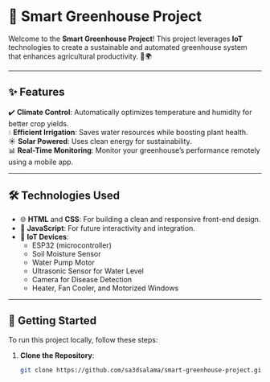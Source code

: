# 🌱 Smart Greenhouse Project

Welcome to the **Smart Greenhouse Project**! This project leverages **IoT** technologies to create a sustainable and automated greenhouse system that enhances agricultural productivity. 🌿🌍

---

## ✨ Features

✔️ **Climate Control**: Automatically optimizes temperature and humidity for better crop yields.  
💧 **Efficient Irrigation**: Saves water resources while boosting plant health.  
☀️ **Solar Powered**: Uses clean energy for sustainability.  
📊 **Real-Time Monitoring**: Monitor your greenhouse’s performance remotely using a mobile app.

---

## 🛠️ Technologies Used

- 🌐 **HTML** and **CSS**: For building a clean and responsive front-end design.  
- 📜 **JavaScript**: For future interactivity and integration.  
- 🤖 **IoT Devices**:
  - ESP32 (microcontroller)
  - Soil Moisture Sensor
  - Water Pump Motor
  - Ultrasonic Sensor for Water Level
  - Camera for Disease Detection  
  - Heater, Fan Cooler, and Motorized Windows  

---

## 🚀 Getting Started

To run this project locally, follow these steps:

1. **Clone the Repository**:  
   ```bash
   git clone https://github.com/sa3dsalama/smart-greenhouse-project.git

